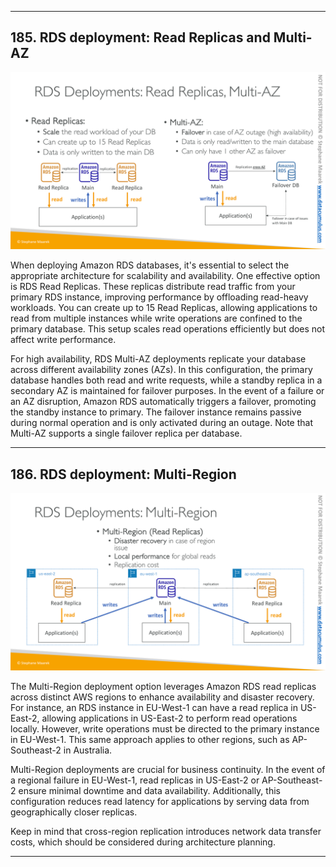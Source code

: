 
---

## 185. RDS deployment: Read Replicas and Multi-AZ
![alt text](https://github.com/mistertandon/aws-clf-co2-slides-by-stephane-maarek/blob/main/s9/185.png)

When deploying Amazon RDS databases, it's essential to select the appropriate architecture for scalability and availability. One effective option is RDS Read Replicas. These replicas distribute read traffic from your primary RDS instance, improving performance by offloading read-heavy workloads. You can create up to 15 Read Replicas, allowing applications to read from multiple instances while write operations are confined to the primary database. This setup scales read operations efficiently but does not affect write performance.

For high availability, RDS Multi-AZ deployments replicate your database across different availability zones (AZs). In this configuration, the primary database handles both read and write requests, while a standby replica in a secondary AZ is maintained for failover purposes. In the event of a failure or an AZ disruption, Amazon RDS automatically triggers a failover, promoting the standby instance to primary. The failover instance remains passive during normal operation and is only activated during an outage. Note that Multi-AZ supports a single failover replica per database.

---

## 186. RDS deployment: Multi-Region
![alt text](https://github.com/mistertandon/aws-clf-co2-slides-by-stephane-maarek/blob/main/s9/186.png)


The Multi-Region deployment option leverages Amazon RDS read replicas across distinct AWS regions to enhance availability and disaster recovery. For instance, an RDS instance in EU-West-1 can have a read replica in US-East-2, allowing applications in US-East-2 to perform read operations locally. However, write operations must be directed to the primary instance in EU-West-1. This same approach applies to other regions, such as AP-Southeast-2 in Australia.

Multi-Region deployments are crucial for business continuity. In the event of a regional failure in EU-West-1, read replicas in US-East-2 or AP-Southeast-2 ensure minimal downtime and data availability. Additionally, this configuration reduces read latency for applications by serving data from geographically closer replicas.

Keep in mind that cross-region replication introduces network data transfer costs, which should be considered during architecture planning.

---
